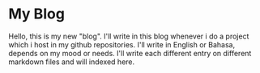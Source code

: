 # My Blog

Hello, this is my new "blog". I'll write in this blog whenever i do a project which i host in my github repositories. I'll write in English or Bahasa, depends on my mood or needs. I'll write each different entry on different markdown files and will indexed here.
